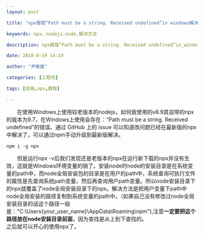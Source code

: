 ```yaml
---
layout: post

title: "npx报错“Path must be a string. Received undefined”in windows解决方法"

keywords: npx，nodejs,node,解决方法

description: npx报错“Path must be a string. Received undefined”in_windows解决方法

date: 2018-8-19 14:14

author: "尹傲雄"

categories: [工程向]

tags: [前端,npx,教程]

---
```

　　在使用Windows上使用较老版本的nodejs，如何我使用的v8.9其自带的npx的版本为9.7，在Windows上使用会存在：“Path must be a string. Received undefined”的错误。通过 GitHub 上的 issue 可以知道改问题已经在最新版的npx中解决了，可以通过npm手动升级到最新版解决。

```shell
npm i -g npx
```

　　但是运行npx -v后我们发现还是老版本的npx在运行新下载的npx并没有生效，这就是Windows环境变量的锅了。安装node时node的安装目录是在系统变量的path中，而node全局安装包的目录是在用户的path中，系统查询可执行文件的属性是先查询系统path变量，然后再查询用户path变量。所以node安装目录下的npx就覆盖了node全局安装目录下的npx。解决方法是把用户变量下path中node全局安装的路径复制到系统变量的path中。（如果自己没有修改过node全局安装目录的话这个路径一般是："C:\Users\{your_user_name}\AppData\Roaming\npm"),注意**一定要把这个路径放在node安装目录前面**，因为查找是从上到下查找的。  
之后就可以开心的使用npx了。
